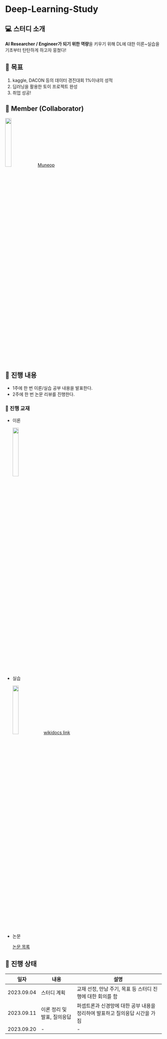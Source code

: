 # Deep-Learning-Study


##  :computer: 스터디 소개
<b>AI Researcher / Engineer가 되기 위한 역량</b>을 키우기 위해 DL에 대한 이론~실습을 기초부터 탄탄하게 하고자 뭉쳤다!

## 🚩 목표
1. kaggle, DACON 등의 데이터 경진대회 1%이내의 성적
2. 딥러닝을 활용한 토이 프로젝트 완성
3. 취업 성공!

## :dancers: Member (Collaborator)
<img width="20%" src="https://avatars.githubusercontent.com/u/39001244?v=4"/> [Muneop](https://github.com/Muneop)

## :memo: 진행 내용
 - 1주에 한 번 이론/실습 공부 내용을 발표한다.
 - 2주에 한 번 논문 리뷰를 진행한다.

### 📖 진행 교재
 - 이론

    <img width="20%" src="https://www.hanbit.co.kr/data/books/B8475831198_l.jpg"/>


 - 실습

   <img width="20%" src="https://wikidocs.net/images//book/1_t6hCM90evdnlPw4l9VK3AQ.png"/> [wikidocs link](https://wikidocs.net/book/2788)


 - 논문

    [논문 목록](https://github.com/mingeun128/Deep-Learning-Study/tree/main/paper)

## 🏃 진행 상태
|일자|내용|설명|
|------|---|---|
|2023.09.04|스터디 계획|교재 선정, 만남 주기, 목표 등 스터디 진행에 대한 회의를 함|
|2023.09.11|이론 정리 및 발표, 질의응답|퍼셉트론과 신경망에 대한 공부 내용을 정리하여 발표하고 질의응답 시간을 가짐|
|2023.09.20|-|-|
